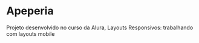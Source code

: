 # Apeperia
Projeto desenvolvido no curso da Alura, Layouts Responsivos: trabalhando com layouts mobile
